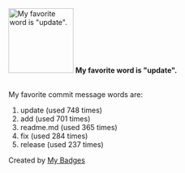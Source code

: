 <img src="https://my-badges.github.io/my-badges/favorite-word.png" alt="My favorite word is &quot;update&quot;." title="My favorite word is &quot;update&quot;." width="128">
<strong>My favorite word is &quot;update&quot;.</strong>
<br><br>

My favorite commit message words are:

1. update (used 748 times)
2. add (used 701 times)
3. readme.md (used 365 times)
4. fix (used 284 times)
5. release (used 237 times)


Created by <a href="https://github.com/my-badges/my-badges">My Badges</a>